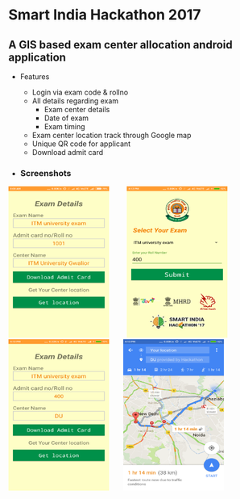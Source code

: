 # Smart India Hackathon 2017
## A GIS based exam center allocation android application
+ Features
  - Login via exam code & rollno
  - All details regarding exam
    - Exam center details
    - Date of exam
    - Exam timing
  - Exam center location track through Google map
  - Unique QR code for applicant
  - Download admit card
 
+ ### Screenshots
<img src="https://raw.githubusercontent.com/Dex1019/HackathonApp/master/screenshot/Screenshot_2017-04-02-08-00-41-806_com.example.prince.hackathon.png" width="200" height="300"/>&nbsp;&nbsp; &nbsp;&nbsp; &nbsp;&nbsp; <img src="https://raw.githubusercontent.com/Dex1019/HackathonApp/master/screenshot/Screenshot_2017-04-02-16-12-07-305_com.example.prince.hackathon.png" width="200" height="300"/>&nbsp;&nbsp; &nbsp;&nbsp; &nbsp;&nbsp;
<img src="https://raw.githubusercontent.com/Dex1019/HackathonApp/master/screenshot/Screenshot_2017-04-02-16-13-02-346_com.example.prince.hackathon.png" width="200" height="300"/> &nbsp;&nbsp; &nbsp;&nbsp;
<img src="https://raw.githubusercontent.com/Dex1019/HackathonApp/master/screenshot/Screenshot_2017-04-02-16-13-39-815_com.google.android.apps.maps.png" width="200" height="300"/>

 
